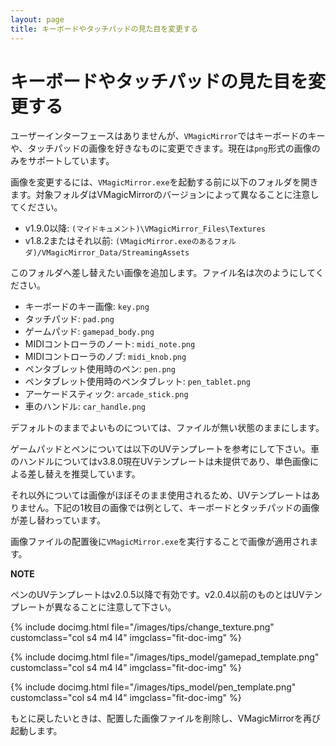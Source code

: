 ```yaml
---
layout: page
title: キーボードやタッチパッドの見た目を変更する
---
```


# キーボードやタッチパッドの見た目を変更する

ユーザーインターフェースはありませんが、`VMagicMirror`ではキーボードのキーや、タッチパッドの画像を好きなものに変更できます。現在は`png`形式の画像のみをサポートしています。

画像を変更するには、`VMagicMirror.exe`を起動する前に以下のフォルダを開きます。対象フォルダはVMagicMirrorのバージョンによって異なることに注意してください。

<div class="doc-ul" markdown="1">

- v1.9.0以降: `(マイドキュメント)\VMagicMirror_Files\Textures`
- v1.8.2またはそれ以前: `(VMagicMirror.exeのあるフォルダ)/VMagicMirror_Data/StreamingAssets`

</div>


このフォルダへ差し替えたい画像を追加します。ファイル名は次のようにしてください。

* キーボードのキー画像: `key.png`
* タッチパッド: `pad.png`
* ゲームパッド: `gamepad_body.png`
* MIDIコントローラのノート: `midi_note.png`
* MIDIコントローラのノブ: `midi_knob.png`
* ペンタブレット使用時のペン: `pen.png`
* ペンタブレット使用時のペンタブレット: `pen_tablet.png`
* アーケードスティック: `arcade_stick.png`
* 車のハンドル: `car_handle.png`

デフォルトのままでよいものについては、ファイルが無い状態のままにします。

ゲームパッドとペンについては以下のUVテンプレートを参考にして下さい。車のハンドルについてはv3.8.0現在UVテンプレートは未提供であり、単色画像による差し替えを推奨しています。

それ以外については画像がほぼそのまま使用されるため、UVテンプレートはありません。下記の1枚目の画像では例として、キーボードとタッチパッドの画像が差し替わっています。

画像ファイルの配置後に`VMagicMirror.exe`を実行することで画像が適用されます。

<div class="note-area" markdown="1">

**NOTE**

ペンのUVテンプレートはv2.0.5以降で有効です。v2.0.4以前のものとはUVテンプレートが異なることに注意して下さい。

</div>

<div class="row">

{% include docimg.html file="/images/tips/change_texture.png" customclass="col s4 m4 l4" imgclass="fit-doc-img" %}

{% include docimg.html file="/images/tips_model/gamepad_template.png" customclass="col s4 m4 l4" imgclass="fit-doc-img" %}

{% include docimg.html file="/images/tips_model/pen_template.png" customclass="col s4 m4 l4" imgclass="fit-doc-img" %}

</div>

もとに戻したいときは、配置した画像ファイルを削除し、VMagicMirrorを再び起動します。
